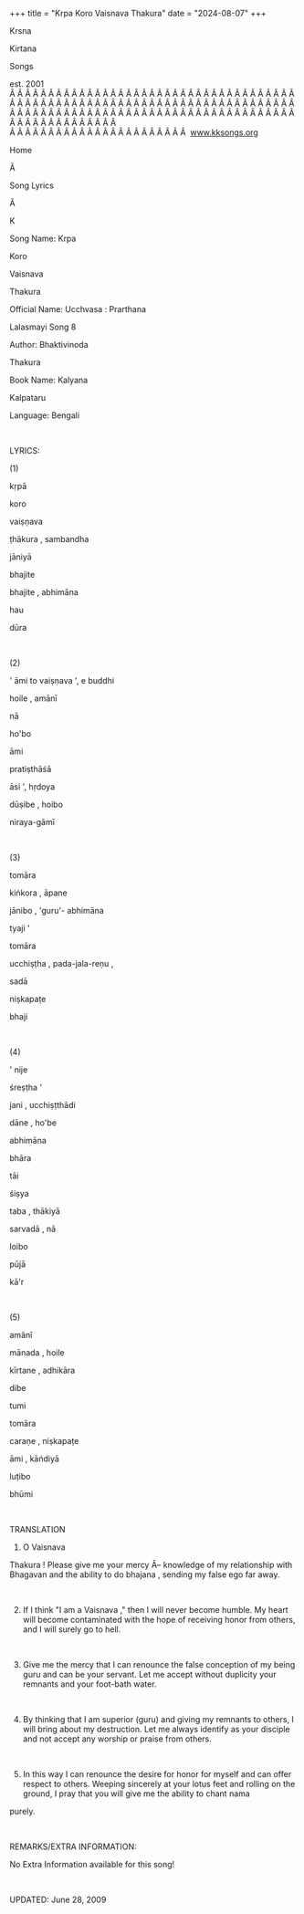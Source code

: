 +++ 
title = "Krpa Koro Vaisnava Thakura"
date = "2024-08-07"
+++

Krsna
 
Kirtana
 
Songs

est. 2001
Â Â Â Â Â Â Â Â Â Â Â Â Â Â Â Â Â Â Â Â Â Â Â Â Â Â Â Â Â Â Â Â Â Â Â Â Â Â Â Â Â Â Â Â Â Â Â Â Â Â Â Â Â Â Â Â Â Â Â Â Â Â Â Â Â Â Â Â Â Â Â Â Â Â Â Â Â Â Â Â Â Â Â Â Â Â Â Â Â Â Â Â Â Â Â Â Â Â Â Â Â Â Â Â Â Â Â Â Â Â Â Â Â Â Â Â Â Â Â Â Â Â Â Â Â  
Â Â Â Â Â Â Â Â Â Â Â Â Â Â Â Â Â Â Â Â Â Â Â  
www.kksongs.org








Home


Ã 
 
Song Lyrics
 
Ã 
 
K


Song Name: 
Krpa
 
Koro
 
Vaisnava
 
Thakura


Official Name: 
Ucchvasa
: 
Prarthana
 
Lalasmayi
 Song 8


Author: 
Bhaktivinoda
 
Thakura


Book Name: 
Kalyana


Kalpataru


Language: 
Bengali


 


LYRICS:


(1)


kṛpā
 
koro
 
vaiṣṇava
 
ṭhākura
, 
sambandha
 
jāniyā


bhajite
 
bhajite
, 
abhimāna
 
hau
 
dūra
 


 


(2)


'
āmi
 to 
vaiṣṇava
',
e 
buddhi
 
hoile
, 
amānī
 
nā
 
ho'bo
 
āmi


pratiṣthāśā
 
āsi
', 
hṛdoya
 
dūṣibe
, 
hoibo
 
niraya-gāmī


 


(3)


tomāra
 
kińkora
, 
āpane
 
jānibo
, 'guru'-
abhimāna


tyaji
'


tomāra
 
ucchiṣṭha
, 
pada-jala-reṇu
,

sadā
 
niṣkapaṭe


bhaji


 


(4)


'
nije
 
śreṣṭha
'

jani
, 
ucchiṣṭthādi


dāne
, 
ho'be
 
abhimāna
 
bhāra


tāi
 
śiṣya
 
taba
, 
thākiyā
 
sarvadā
, 
nā
 
loibo
 
pūjā


kā'r


 


(5)


amānī
 
mānada
, 
hoile
 
kīrtane
, 
adhikāra
 
dibe
 
tumi


tomāra
 
caraṇe
, 
niṣkapaṭe


āmi
, 
kāńdiyā


luṭibo
 
bhūmi


 


TRANSLATION


1) O 
Vaisnava


Thakura
! Please give me your mercy Â– knowledge of my
relationship with 
Bhagavan
 and the ability to do 
bhajana
, sending my false ego far away.


 


2) If I think "I am a 
Vaisnava
," then I will never become humble. My heart
will become contaminated with the hope of receiving honor from others, and I
will surely go to hell.


 


3) Give me the mercy that I
can renounce the false conception of my being guru and can be your servant. Let
me accept without duplicity your remnants and your foot-bath water.


 


4) By thinking that I am
superior (guru) and giving my remnants to others, I will bring about my destruction.
Let me always identify as your disciple and not accept any worship or praise
from others.


 


5) In this way I can
renounce the desire for honor for myself and can offer respect to others.
Weeping sincerely at your lotus feet and rolling on the ground, I pray that you
will give me the ability to chant 
nama

purely.


 


REMARKS/EXTRA INFORMATION:


No
Extra Information available for this song!


 


UPDATED:
 June 28, 2009